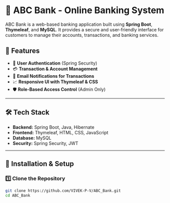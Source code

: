 # 🏦 ABC Bank - Online Banking System

ABC Bank is a web-based banking application built using **Spring Boot**, **Thymeleaf**, and **MySQL**. It provides a secure and user-friendly interface for customers to manage their accounts, transactions, and banking services.

## 🚀 Features
- 🔐 **User Authentication** (Spring Security)
- 💳 **Transaction & Account Management**
- 📧 **Email Notifications for Transactions**
- 📈 **Responsive UI with Thymeleaf & CSS**
- 🛡️ **Role-Based Access Control** (Admin Only)

---

## 🛠️ Tech Stack
- **Backend:** Spring Boot, Java, Hibernate
- **Frontend:** Thymeleaf, HTML, CSS, JavaScript
- **Database:** MySQL
- **Security:** Spring Security, JWT

---

## 🔧 Installation & Setup

### 1️⃣ **Clone the Repository**
```bash
git clone https://github.com/VIVEK-P-V/ABC_Bank.git
cd ABC_Bank
